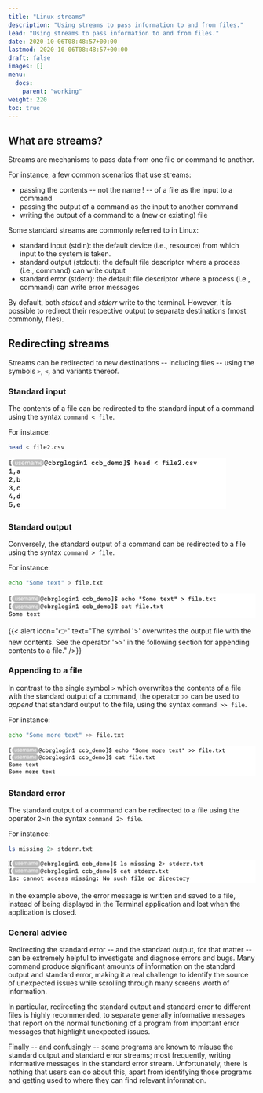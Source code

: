 ```yaml
---
title: "Linux streams"
description: "Using streams to pass information to and from files."
lead: "Using streams to pass information to and from files."
date: 2020-10-06T08:48:57+00:00
lastmod: 2020-10-06T08:48:57+00:00
draft: false
images: []
menu:
  docs:
    parent: "working"
weight: 220
toc: true
---
```


## What are streams?

Streams are mechanisms to pass data from one file or command to another.

For instance, a few common scenarios that use streams:

- passing the contents -- not the name ! -- of a file as the input to a command
- passing the output of a command as the input to another command
- writing the output of a command to a (new or existing) file

Some standard streams are commonly referred to in Linux:

- standard input (stdin): the default device (i.e., resource)
  from which input to the system is taken.
- standard output (stdout): the default file descriptor
  where a process (i.e., command) can write output
- standard error (stderr): the default file descriptor
  where a process (i.e., command) can write error messages

By default, both _stdout_ and _stderr_ write to the terminal.
However, it is possible to redirect their respective output to
separate destinations (most commonly, files).

## Redirecting streams

Streams can be redirected to new destinations -- including files -- using
the symbols `>`, `<`, and variants thereof.

### Standard input

The contents of a file can be redirected to the standard input of a command
using the syntax `command < file`.

For instance:

```bash
head < file2.csv
```

![Redirecting a file to the standard input of a command.](stdin.png)

### Standard output

Conversely, the standard output of a command can be redirected to a file
using the syntax `command > file`.

For instance:

```bash
echo "Some text" > file.txt
```

![Redirecting the standard output of a command to a file.](stdout.png)

{{< alert icon="👉" text="The symbol '>' overwrites the output file with the new contents. See the operator '>>' in the following section for appending contents to a file." />}}

### Appending to a file

In contrast to the single symbol `>` which overwrites the contents of a file
with the standard output of a command,
the operator `>>` can be used to _append_ that standard output to the file,
using the syntax `command >> file`.

For instance:

```bash
echo "Some more text" >> file.txt
```

![Appending the standard output of a command to a file.](stdout-append.png)

### Standard error

The standard output of a command can be redirected to a file
using the operator `2>`in the syntax `command 2> file`.

For instance:

```bash
ls missing 2> stderr.txt
```

![Redirecting the standard error of a command to a file.](stderr.png)

In the example above, the error message is written and saved to a file,
instead of being displayed in the Terminal application and lost when the
application is closed.

### General advice

Redirecting the standard error -- and the standard output, for that matter --
can be extremely helpful to investigate and diagnose errors and bugs.
Many command produce significant amounts of information on the standard output
and standard error, making it a real challenge to identify the source of
unexpected issues while scrolling through many screens worth of information.

In particular, redirecting the standard output and standard error to different
files is highly recommended, to separate generally informative messages that
report on the normal functioning of a program from important error messages
that highlight unexpected issues.

Finally -- and confusingly -- some programs are known to misuse
the standard output and standard error streams; most frequently, writing informative
messages in the standard error stream.
Unfortunately, there is nothing that users can do about this, apart from identifying
those programs and getting used to where they can find relevant information.

<!-- Link definitions -->
